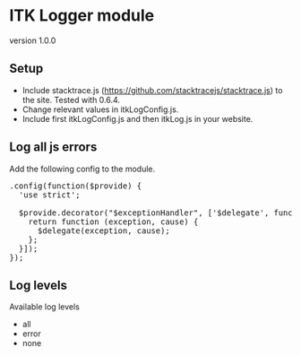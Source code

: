 # ITK Logger module
version 1.0.0

## Setup
* Include stacktrace.js (https://github.com/stacktracejs/stacktrace.js) to the site. Tested with 0.6.4.
* Change relevant values in itkLogConfig.js.
* Include first itkLogConfig.js and then itkLog.js in your website.

## Log all js errors
Add the following config to the module.

<pre>
.config(function($provide) {
  'use strict';

  $provide.decorator("$exceptionHandler", ['$delegate', function ($delegate) {
    return function (exception, cause) {
      $delegate(exception, cause);
    };
  }]);
});
</pre>

## Log levels
Available log levels

* all
* error
* none

